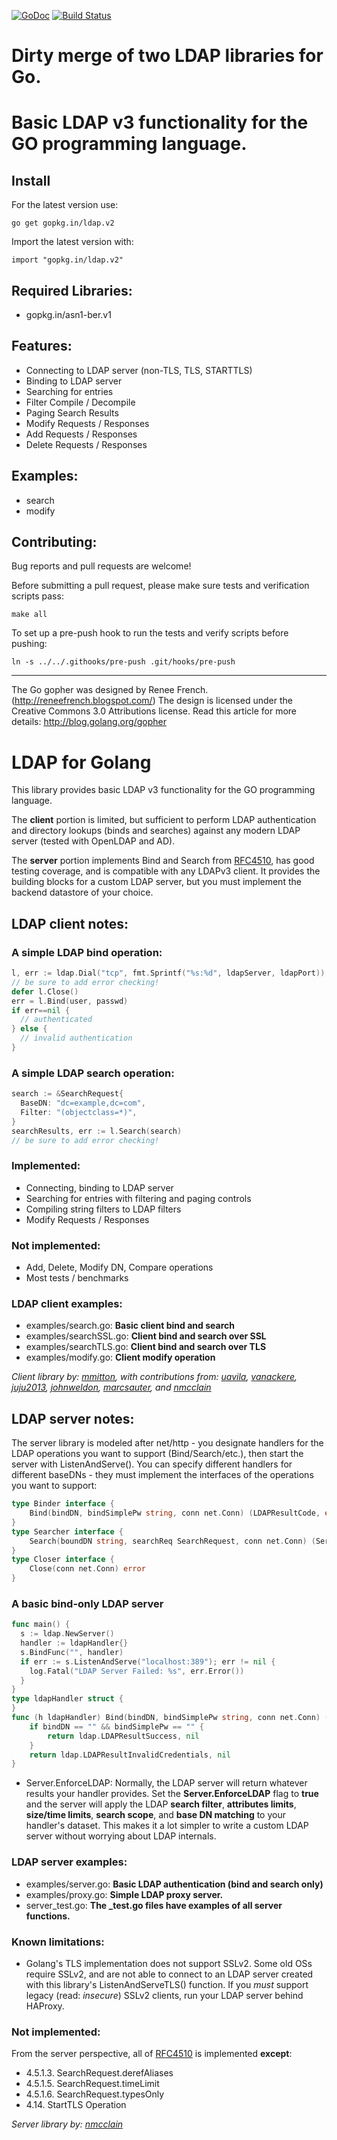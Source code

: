 [![GoDoc](https://godoc.org/gopkg.in/ldap.v2?status.svg)](https://godoc.org/gopkg.in/ldap.v2)
[![Build Status](https://travis-ci.org/go-ldap/ldap.svg)](https://travis-ci.org/go-ldap/ldap)

# Dirty merge of two LDAP libraries for Go.

# Basic LDAP v3 functionality for the GO programming language.

## Install

For the latest version use:

    go get gopkg.in/ldap.v2

Import the latest version with:

    import "gopkg.in/ldap.v2"

## Required Libraries:

 - gopkg.in/asn1-ber.v1

## Features:

 - Connecting to LDAP server (non-TLS, TLS, STARTTLS)
 - Binding to LDAP server
 - Searching for entries
 - Filter Compile / Decompile
 - Paging Search Results
 - Modify Requests / Responses
 - Add Requests / Responses
 - Delete Requests / Responses

## Examples:

 - search
 - modify

## Contributing:

Bug reports and pull requests are welcome!

Before submitting a pull request, please make sure tests and verification scripts pass:
```
make all
```

To set up a pre-push hook to run the tests and verify scripts before pushing:
```
ln -s ../../.githooks/pre-push .git/hooks/pre-push
```

---
The Go gopher was designed by Renee French. (http://reneefrench.blogspot.com/)
The design is licensed under the Creative Commons 3.0 Attributions license.
Read this article for more details: http://blog.golang.org/gopher

# LDAP for Golang

This library provides basic LDAP v3 functionality for the GO programming language.

The **client** portion is limited, but sufficient to perform LDAP authentication and directory lookups (binds and searches) against any modern LDAP server (tested with OpenLDAP and AD).

The **server** portion implements Bind and Search from [RFC4510](http://tools.ietf.org/html/rfc4510), has good testing coverage, and is compatible with any LDAPv3 client.  It provides the building blocks for a custom LDAP server, but you must implement the backend datastore of your choice.


## LDAP client notes:

### A simple LDAP bind operation:
```go
l, err := ldap.Dial("tcp", fmt.Sprintf("%s:%d", ldapServer, ldapPort))
// be sure to add error checking!
defer l.Close()
err = l.Bind(user, passwd)
if err==nil {
  // authenticated
} else {
  // invalid authentication
}
```

### A simple LDAP search operation:
```go
search := &SearchRequest{
  BaseDN: "dc=example,dc=com",
  Filter: "(objectclass=*)",
}
searchResults, err := l.Search(search)
// be sure to add error checking!
```

### Implemented:
* Connecting, binding to LDAP server
* Searching for entries with filtering and paging controls
* Compiling string filters to LDAP filters
* Modify Requests / Responses

### Not implemented:
* Add, Delete, Modify DN, Compare operations
* Most tests / benchmarks

### LDAP client examples:
* examples/search.go: **Basic client bind and search**
* examples/searchSSL.go: **Client bind and search over SSL**
* examples/searchTLS.go: **Client bind and search over TLS**
* examples/modify.go: **Client modify operation**

*Client library by: [mmitton](https://github.com/mmitton), with contributions from:  [uavila](https://github.com/uavila), [vanackere](https://github.com/vanackere), [juju2013](https://github.com/juju2013), [johnweldon](https://github.com/johnweldon), [marcsauter](https://github.com/marcsauter), and [nmcclain](https://github.com/nmcclain)*

## LDAP server notes:
The server library is modeled after net/http - you designate handlers for the LDAP operations you want to support (Bind/Search/etc.), then start the server with ListenAndServe().  You can specify different handlers for different baseDNs - they must implement the interfaces of the operations you want to support:
```go
type Binder interface {
    Bind(bindDN, bindSimplePw string, conn net.Conn) (LDAPResultCode, error)
}
type Searcher interface {
    Search(boundDN string, searchReq SearchRequest, conn net.Conn) (ServerSearchResult, error)
}
type Closer interface {
    Close(conn net.Conn) error
}
```

### A basic bind-only LDAP server
```go
func main() {
  s := ldap.NewServer()
  handler := ldapHandler{}
  s.BindFunc("", handler)
  if err := s.ListenAndServe("localhost:389"); err != nil {
    log.Fatal("LDAP Server Failed: %s", err.Error())
  }
}
type ldapHandler struct {
}
func (h ldapHandler) Bind(bindDN, bindSimplePw string, conn net.Conn) (ldap.LDAPResultCode, error) {
	if bindDN == "" && bindSimplePw == "" {
		return ldap.LDAPResultSuccess, nil
	}
	return ldap.LDAPResultInvalidCredentials, nil
}
```

* Server.EnforceLDAP: Normally, the LDAP server will return whatever results your handler provides.  Set the **Server.EnforceLDAP** flag to **true** and the server will apply the LDAP **search filter**, **attributes limits**, **size/time limits**, **search scope**, and **base DN matching** to your handler's dataset.  This makes it a lot simpler to write a custom LDAP server without worrying about LDAP internals.

### LDAP server examples:
* examples/server.go: **Basic LDAP authentication (bind and search only)**
* examples/proxy.go: **Simple LDAP proxy server.**
* server_test.go: **The _test.go files have examples of all server functions.**

### Known limitations:

* Golang's TLS implementation does not support SSLv2.  Some old OSs require SSLv2, and are not able to connect to an LDAP server created with this library's ListenAndServeTLS() function.  If you *must* support legacy (read: *insecure*) SSLv2 clients, run your LDAP server behind HAProxy.

### Not implemented:
From the server perspective, all of [RFC4510](http://tools.ietf.org/html/rfc4510) is implemented **except**:
* 4.5.1.3.  SearchRequest.derefAliases
* 4.5.1.5.  SearchRequest.timeLimit
* 4.5.1.6.  SearchRequest.typesOnly
* 4.14. StartTLS Operation

*Server library by: [nmcclain](https://github.com/nmcclain)*
